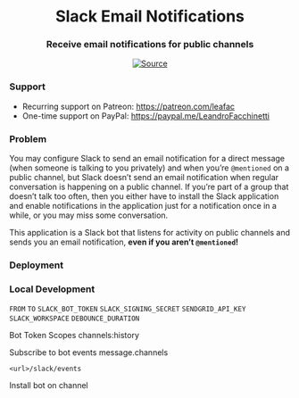 <h1 align="center">Slack Email Notifications</h1>
<h3 align="center">Receive email notifications for public channels</h3>
<p align="center">
<a href="https://github.com/leafac/slack-email-notifications"><img src="https://img.shields.io/badge/Source---" alt="Source"></a>
</p>

### Support

- Recurring support on Patreon: <https://patreon.com/leafac>
- One-time support on PayPal: <https://paypal.me/LeandroFacchinetti>

### Problem

You may configure Slack to send an email notification for a direct message (when someone is talking to you privately) and when you’re `@mentioned` on a public channel, but Slack doesn’t send an email notification when regular conversation is happening on a public channel. If you’re part of a group that doesn’t talk too often, then you either have to install the Slack application and enable notifications in the application just for a notification once in a while, or you may miss some conversation.

This application is a Slack bot that listens for activity on public channels and sends you an email notification, **even if you aren’t `@mentioned`!**

### Deployment

### Local Development

`FROM`
`TO`
`SLACK_BOT_TOKEN`
`SLACK_SIGNING_SECRET`
`SENDGRID_API_KEY`
`SLACK_WORKSPACE`
`DEBOUNCE_DURATION`

Bot Token Scopes
channels:history

Subscribe to bot events
message.channels

`<url>/slack/events`

Install bot on channel
